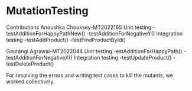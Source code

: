 # MutationTesting

Contributions 
Anoushka Chouksey-MT2022165
  Unit testing
    -testAdditionForHappyPathNew()
    -testAdditionForNegativeY()
  Integration testing
    -testAddProduct()
    -testFindProductById()

Gaurangi Agrawal-MT2022044
 Unit testing
    -estAdditionForHappyPath()
    -testAdditionForNegativeX()
  Integration testing
    -testUpdateProduct()
    -testDeleteProduct()

For resolving the errors and writing test cases to kill the mutants, we worked collectively.
